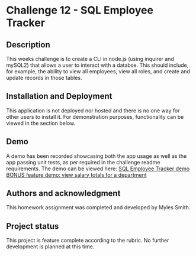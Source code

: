 # Challenge 12 - SQL Employee Tracker

## Description

This weeks challenge is to create a CLI in node.js (using inquirer and mySQL2) that allows a user to interact with a databse. This should include, for example, the ability to view all employees, view all roles, and create and update records in those tables.

## Installation and Deployment

This application is not deployed nor hosted and there is no one way for other users to install it. For demonstration purposes, functionality can be viewed in the section below.

## Demo

A demo has been recorded showcasing both the app usage as well as the app passing unit tests, as per required in the challenge readme requirements.
The demo can be viewed here: [SQL Employee Tracker demo](https://watch.screencastify.com/v/jmBaKkNW3W6JsVU1QEla)
[BONUS feature demo: view salary totals for a department](https://watch.screencastify.com/v/nha4Crh8ZSCJHX3rLnlz)

## Authors and acknowledgment

This homework assignment was completed and developed by Myles Smith.

## Project status

This project is feature complete according to the rubric. No further development is planned at this time.

